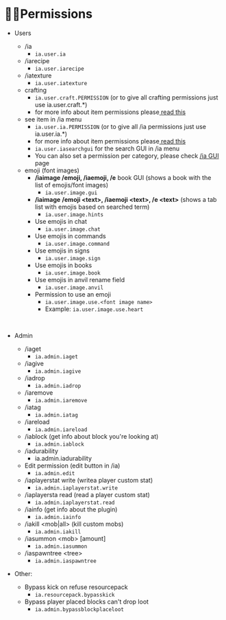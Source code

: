 # 👌🏻Permissions

* Users

  * /ia
    * `ia.user.ia`
  * /iarecipe
    * `ia.user.iarecipe`
  * /iatexture
    * `ia.user.iatexture`
  * crafting
    * `ia.user.craft.PERMISSION` \(or to give all crafting permissions just use ia.user.craft.\*\)
    * for more info about item permissions please[ read this](adding-content/item-properties/basic/item-permission.md)
  * see item in /ia menu
    * `ia.user.ia.PERMISSION` \(or to give all /ia permissions just use ia.user.ia.\*\)
    * for more info about item permissions please[ read this](adding-content/item-properties/basic/item-permission.md)
    * `ia.user.iasearchgui` for the search GUI in /ia menu
    * You can also set a permission per category, please check [/ia GUI ](ia.md)page
  * emoji \(font images\)
    * **/iaimage /emoji, /iaemoji, /e** book GUI \(shows a book with the list of emojis/font images\)
      * `ia.user.image.gui`
    * **/iaimage** **/emoji &lt;text&gt;, /iaemoji &lt;text&gt;, /e &lt;text&gt;** \(shows a tab list with emojis based on searched term\)
      * `ia.user.image.hints`
    * Use emojis in chat
      * `ia.user.image.chat`
    * Use emojis in commands
      * `ia.user.image.command`
    * Use emojis in signs
      * `ia.user.image.sign`
    * Use emojis in books
      * `ia.user.image.book`
    * Use emojis in anvil rename field
      * `ia.user.image.anvil`
    * Permission to use an emoji
      * `ia.user.image.use.<font image name>`
      * Example: `ia.user.image.use.heart`

  ​

* Admin
  * /iaget
    * `ia.admin.iaget`
  * /iagive
    * `ia.admin.iagive`
  * /iadrop
    * `ia.admin.iadrop`
  * /iaremove
    * `ia.admin.iaremove`
  * /iatag
    * `ia.admin.iatag`
  * /iareload
    * `ia.admin.iareload`
  * /iablock \(get info about block you're looking at\)
    * `ia.admin.iablock`
  * /iadurability
    * ia.admin.iadurability
  * Edit permission \(edit button in /ia\)
    * `ia.admin.edit`
  * /iaplayerstat write \(writea player custom stat\)
    * `ia.admin.iaplayerstat.write`
  * /iaplayersta read \(read a player custom stat\)
    * `ia.admin.iaplayerstat.read`
  * /iainfo \(get info about the plugin\)
    * `ia.admin.iainfo`
  * /iakill &lt;mob\|all&gt; \(kill custom mobs\)
    * `ia.admin.iakill`
  * /iasummon &lt;mob&gt; \[amount\]
    * `ia.admin.iasummon`
  * /iaspawntree &lt;tree&gt;
    * `ia.admin.iaspawntree`
* Other:
  * Bypass kick on refuse resourcepack
    * `ia.resourcepack.bypasskick`
  * Bypass player placed blocks can't drop loot
    * `ia.admin.bypassblockplaceloot`


